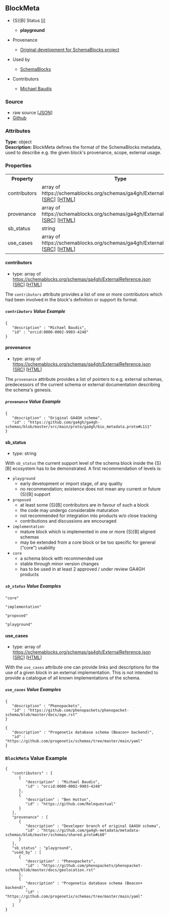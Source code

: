 
## BlockMeta

* {S}[B] Status  [[i]](https://schemablocks.org/about/sb-status-levels.html)
    - __playground__

* Provenance  

    - [Original development for SchemaBlocks project](https://schemablocks.org)  
* Used by  

    - [SchemaBlocks](https://schemablocks.org)  
* Contributors  

    - [Michael Baudis](https://orcid.org/0000-0002-9903-4248)  
<!--more-->

### Source

* raw source [[JSON](./BlockMeta.json)]
* [Github](https://github.com/ga4gh-schemablocks/playground/blob/master/schemas/BlockMeta.yaml)

### Attributes
  
__Type:__ object  
__Description:__ BlockMeta defines the format of the SchemaBlocks metadata, used to describe
e.g. the given block's provenance, scope, external usage.


### Properties

<table>
  <tr>
    <th>Property</th>
    <th>Type</th>
  </tr>
  <tr>
    <td>contributors</td>
    <td>array of https://schemablocks.org/schemas/ga4gh/ExternalReference.json [<a href="https://schemablocks.org/schemas/ga4gh/ExternalReference.json" target="_BLANK">SRC</a>] [<a href="https://schemablocks.org/schemas/ga4gh/ExternalReference.html" target="_BLANK">HTML</a>]</td>
  </tr>
  <tr>
    <td>provenance</td>
    <td>array of https://schemablocks.org/schemas/ga4gh/ExternalReference.json [<a href="https://schemablocks.org/schemas/ga4gh/ExternalReference.json" target="_BLANK">SRC</a>] [<a href="https://schemablocks.org/schemas/ga4gh/ExternalReference.html" target="_BLANK">HTML</a>]</td>
  </tr>
  <tr>
    <td>sb_status</td>
    <td>string</td>
  </tr>
  <tr>
    <td>use_cases</td>
    <td>array of https://schemablocks.org/schemas/ga4gh/ExternalReference.json [<a href="https://schemablocks.org/schemas/ga4gh/ExternalReference.json" target="_BLANK">SRC</a>] [<a href="https://schemablocks.org/schemas/ga4gh/ExternalReference.html" target="_BLANK">HTML</a>]</td>
  </tr>

</table>


#### contributors

* type: array of https://schemablocks.org/schemas/ga4gh/ExternalReference.json [<a href="https://schemablocks.org/schemas/ga4gh/ExternalReference.json" target="_BLANK">SRC</a>] [<a href="https://schemablocks.org/schemas/ga4gh/ExternalReference.html" target="_BLANK">HTML</a>]

The `contributors` attribute provides a list of one or more contributors
which had been involved in the block's definition or support its format.


##### `contributors` Value Example  

```
{
   "description" : "Michael Baudis",
   "id" : "orcid:0000-0002-9903-4248"
}
```

#### provenance

* type: array of https://schemablocks.org/schemas/ga4gh/ExternalReference.json [<a href="https://schemablocks.org/schemas/ga4gh/ExternalReference.json" target="_BLANK">SRC</a>] [<a href="https://schemablocks.org/schemas/ga4gh/ExternalReference.html" target="_BLANK">HTML</a>]

The `provenance` attribute provides a list of pointers to e.g. external
schemas, predecessors of the current schema or external documentation
describing the schema's genesis.


##### `provenance` Value Example  

```
{
   "description" : "Original GA4GH schema",
   "id" : "https://github.com/ga4gh/ga4gh-schemas/blob/master/src/main/proto/ga4gh/bio_metadata.proto#L111"
}
```

#### sb_status

* type: string

With `sb_status` the current support level of the schema block inside
the {S}[B] ecosystem has to be demonstrated. A first recommendation of
levels is:

* `playground`
  - early development or import stage, of any quality
  - no recommendation; existence does not mean any current or future
  {S}[B] support
* `proposed`
  - at least some {S}[B] contributors are in favour of such a block
  - the code may undergo considerable maturation
  - not recommended for integration into products w/o close tracking
  - contributions and discussions are encouraged
* `implementation`
  - mature block which is implemented in one or more {S}[B] aligned
  schemas
  - may be extended from a core block or be too specific for general
  ("core") usability
* `core`
  - a schema block with recommended use
  - stable through minor version changes
  - has to be used in at least 2 approved / under review GA4GH products


##### `sb_status` Value Examples  

```
"core"
```
```
"implementation"
```
```
"proposed"
```
```
"playground"
```

#### use_cases

* type: array of https://schemablocks.org/schemas/ga4gh/ExternalReference.json [<a href="https://schemablocks.org/schemas/ga4gh/ExternalReference.json" target="_BLANK">SRC</a>] [<a href="https://schemablocks.org/schemas/ga4gh/ExternalReference.html" target="_BLANK">HTML</a>]

With the `use_cases` attribute one can provide links and descriptions
for the use of a given block in an external implementation.
This is not intended to provide a catalogue of all known implementations
of the schema.


##### `use_cases` Value Examples  

```
{
   "description" : "Phenopackets",
   "id" : "https://github.com/phenopackets/phenopacket-schema/blob/master/docs/age.rst"
}
```
```
{
   "description" : "Progenetix database schema (Beacon+ backend)",
   "id" : "https://github.com/progenetix/schemas/tree/master/main/yaml"
}
```


### `BlockMeta` Value Example  

```
{
   "contributors" : [
      {
         "description" : "Michael Baudis",
         "id" : "orcid:0000-0002-9903-4248"
      },
      {
         "description" : "Ben Hutton",
         "id" : "https://github.com/Relequestual"
      }
   ],
   "provenance" : [
      {
         "description" : "Developer branch of original GA4GH schema",
         "id" : "https://github.com/ga4gh-metadata/metadata-schemas/blob/master/schemas/shared.proto#L60"
      }
   ],
   "sb_status" : "playground",
   "used_by" : [
      {
         "description" : "Phenopackets",
         "id" : "https://github.com/phenopackets/phenopacket-schema/blob/master/docs/geolocation.rst"
      },
      {
         "description" : "Progenetix database schema (Beacon+ backend)",
         "id" : "https://github.com/progenetix/schemas/tree/master/main/yaml"
      }
   ]
}
```

